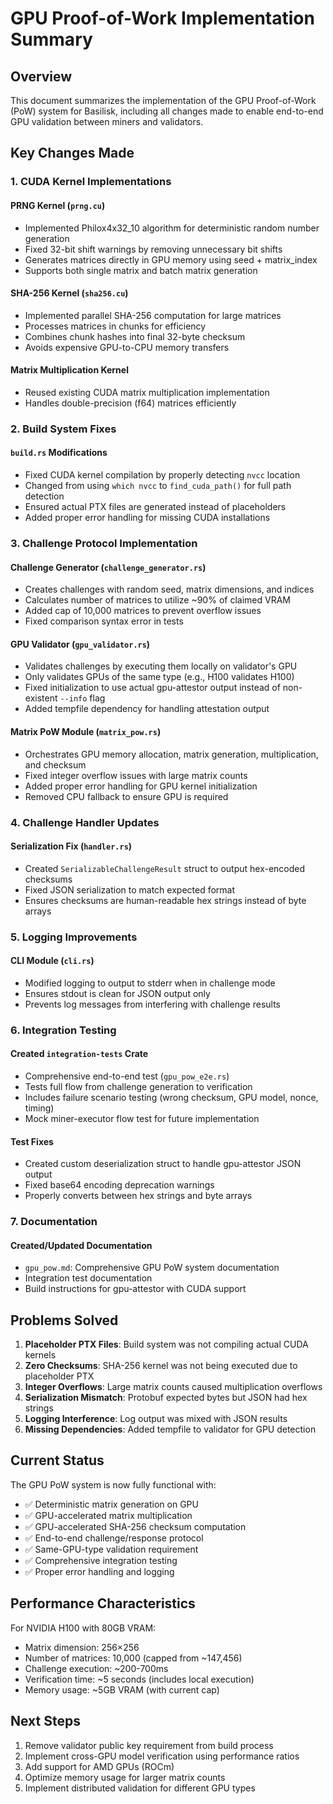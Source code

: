 # GPU Proof-of-Work Implementation Summary

## Overview
This document summarizes the implementation of the GPU Proof-of-Work (PoW) system for Basilisk, including all changes made to enable end-to-end GPU validation between miners and validators.

## Key Changes Made

### 1. CUDA Kernel Implementations

#### PRNG Kernel (`prng.cu`)
- Implemented Philox4x32_10 algorithm for deterministic random number generation
- Fixed 32-bit shift warnings by removing unnecessary bit shifts
- Generates matrices directly in GPU memory using seed + matrix_index
- Supports both single matrix and batch matrix generation

#### SHA-256 Kernel (`sha256.cu`)
- Implemented parallel SHA-256 computation for large matrices
- Processes matrices in chunks for efficiency
- Combines chunk hashes into final 32-byte checksum
- Avoids expensive GPU-to-CPU memory transfers

#### Matrix Multiplication Kernel
- Reused existing CUDA matrix multiplication implementation
- Handles double-precision (f64) matrices efficiently

### 2. Build System Fixes

#### `build.rs` Modifications
- Fixed CUDA kernel compilation by properly detecting `nvcc` location
- Changed from using `which nvcc` to `find_cuda_path()` for full path detection
- Ensured actual PTX files are generated instead of placeholders
- Added proper error handling for missing CUDA installations

### 3. Challenge Protocol Implementation

#### Challenge Generator (`challenge_generator.rs`)
- Creates challenges with random seed, matrix dimensions, and indices
- Calculates number of matrices to utilize ~90% of claimed VRAM
- Added cap of 10,000 matrices to prevent overflow issues
- Fixed comparison syntax error in tests

#### GPU Validator (`gpu_validator.rs`)
- Validates challenges by executing them locally on validator's GPU
- Only validates GPUs of the same type (e.g., H100 validates H100)
- Fixed initialization to use actual gpu-attestor output instead of non-existent `--info` flag
- Added tempfile dependency for handling attestation output

#### Matrix PoW Module (`matrix_pow.rs`)
- Orchestrates GPU memory allocation, matrix generation, multiplication, and checksum
- Fixed integer overflow issues with large matrix counts
- Added proper error handling for GPU kernel initialization
- Removed CPU fallback to ensure GPU is required

### 4. Challenge Handler Updates

#### Serialization Fix (`handler.rs`)
- Created `SerializableChallengeResult` struct to output hex-encoded checksums
- Fixed JSON serialization to match expected format
- Ensures checksums are human-readable hex strings instead of byte arrays

### 5. Logging Improvements

#### CLI Module (`cli.rs`)
- Modified logging to output to stderr when in challenge mode
- Ensures stdout is clean for JSON output only
- Prevents log messages from interfering with challenge results

### 6. Integration Testing

#### Created `integration-tests` Crate
- Comprehensive end-to-end test (`gpu_pow_e2e.rs`)
- Tests full flow from challenge generation to verification
- Includes failure scenario testing (wrong checksum, GPU model, nonce, timing)
- Mock miner-executor flow test for future implementation

#### Test Fixes
- Created custom deserialization struct to handle gpu-attestor JSON output
- Fixed base64 encoding deprecation warnings
- Properly converts between hex strings and byte arrays

### 7. Documentation

#### Created/Updated Documentation
- `gpu_pow.md`: Comprehensive GPU PoW system documentation
- Integration test documentation
- Build instructions for gpu-attestor with CUDA support

## Problems Solved

1. **Placeholder PTX Files**: Build system was not compiling actual CUDA kernels
2. **Zero Checksums**: SHA-256 kernel was not being executed due to placeholder PTX
3. **Integer Overflows**: Large matrix counts caused multiplication overflows
4. **Serialization Mismatch**: Protobuf expected bytes but JSON had hex strings
5. **Logging Interference**: Log output was mixed with JSON results
6. **Missing Dependencies**: Added tempfile to validator for GPU detection

## Current Status

The GPU PoW system is now fully functional with:
- ✅ Deterministic matrix generation on GPU
- ✅ GPU-accelerated matrix multiplication
- ✅ GPU-accelerated SHA-256 checksum computation
- ✅ End-to-end challenge/response protocol
- ✅ Same-GPU-type validation requirement
- ✅ Comprehensive integration testing
- ✅ Proper error handling and logging

## Performance Characteristics

For NVIDIA H100 with 80GB VRAM:
- Matrix dimension: 256×256
- Number of matrices: 10,000 (capped from ~147,456)
- Challenge execution: ~200-700ms
- Verification time: ~5 seconds (includes local execution)
- Memory usage: ~5GB VRAM (with current cap)

## Next Steps

1. Remove validator public key requirement from build process
2. Implement cross-GPU model verification using performance ratios
3. Add support for AMD GPUs (ROCm)
4. Optimize memory usage for larger matrix counts
5. Implement distributed validation for different GPU types